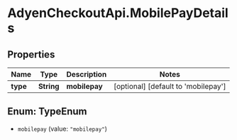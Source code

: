 # AdyenCheckoutApi.MobilePayDetails

## Properties

Name | Type | Description | Notes
------------ | ------------- | ------------- | -------------
**type** | **String** | **mobilepay** | [optional] [default to &#39;mobilepay&#39;]



## Enum: TypeEnum


* `mobilepay` (value: `"mobilepay"`)




